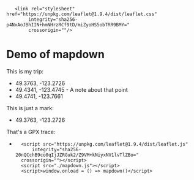        <link rel="stylesheet" href="https://unpkg.com/leaflet@1.9.4/dist/leaflet.css"
            integrity="sha256-p4NxAoJBhIIN+hmNHrzRCf9tD/miZyoHS5obTRR9BMY="
            crossorigin=""/>


# Demo of mapdown

This is my trip:

- 49.3763, -123.2726
- 49.4341, -123.4745 - A note about that point
- 49.4741, -123.7661

This is just a mark:

- 49.3763, -123.2726

That's a GPX trace: 

- [](./example.gpx)

        <script src="https://unpkg.com/leaflet@1.9.4/dist/leaflet.js"
            integrity="sha256-20nQCchB9co0qIjJZRGuk2/Z9VM+kNiyxNV1lvTlZBo="
        crossorigin=""></script>
        <script src="./mapdown.js"></script>
        <script>window.onload = () => mapdown()</script>
